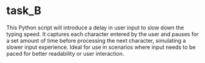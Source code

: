 # task_B
 This Python script will introduce a delay in user input to slow down the typing speed. It captures each character entered by the user and pauses for a set amount of time before processing the next character, simulating a slower input experience. Ideal for use in scenarios where input needs to be paced for better readability or user interaction.
